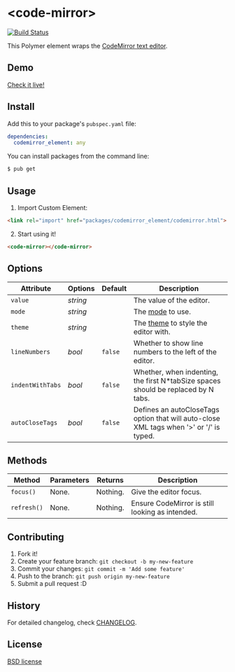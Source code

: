 # \<code-mirror\>

[![Build Status](https://drone.io/github.com/dartlab/codemirror-element/status.png)](https://drone.io/github.com/dartlab/codemirror-element/latest)

This Polymer element wraps the [CodeMirror text editor](http://codemirror.net).

## Demo

[Check it live!](http://dartlab.org/codemirror-element/simple_example.html)

## Install

Add this to your package's `pubspec.yaml` file:

```yaml
dependencies:
  codemirror_element: any
```

You can install packages from the command line:

```sh
$ pub get
```

## Usage

1. Import Custom Element:

  ```html
  <link rel="import" href="packages/codemirror_element/codemirror.html">
  ```

2. Start using it!

  ```html
  <code-mirror></code-mirror>
  ```

## Options

Attribute     | Options     | Default      | Description
---           | ---         | ---          | ---
`value`       | *string*    |              | The value of the editor.
`mode`        | *string*    |              | The [mode](http://codemirror.net/mode/index.html) to use.
`theme`       | *string*    |              | The [theme](http://codemirror.net/theme/) to style the editor with.
`lineNumbers` | *bool*      |   `false`    | Whether to show line numbers to the left of the editor.
`indentWithTabs`| *bool*    |   `false`    | Whether, when indenting, the first N*tabSize spaces should be replaced by N tabs.
`autoCloseTags` | *bool*    |   `false`    | Defines an autoCloseTags option that will auto-close XML tags when '>' or '/' is typed.

## Methods

Method        | Parameters   | Returns     | Description
---           | ---          | ---         | ---
`focus()`     | None.        | Nothing.    | Give the editor focus.
`refresh()`   | None.        | Nothing.    | Ensure CodeMirror is still looking as intended.

## Contributing

1. Fork it!
2. Create your feature branch: `git checkout -b my-new-feature`
3. Commit your changes: `git commit -m 'Add some feature'`
4. Push to the branch: `git push origin my-new-feature`
5. Submit a pull request :D

## History

For detailed changelog, check [CHANGELOG](https://github.com/dartlab/codemirror-element/blob/master/CHANGELOG.md).

## License

[BSD license](https://github.com/dartlab/codemirror-element/blob/master/LICENSE)